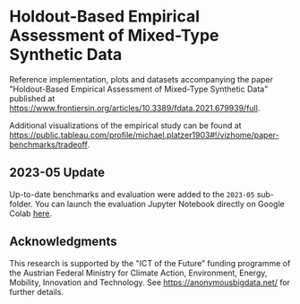 
# Holdout-Based Empirical Assessment of Mixed-Type Synthetic Data

Reference implementation, plots and datasets accompanying the paper "Holdout-Based Empirical Assessment of Mixed-Type Synthetic Data" published at https://www.frontiersin.org/articles/10.3389/fdata.2021.679939/full.

Additional visualizations of the empirical study can be found at https://public.tableau.com/profile/michael.platzer1903#!/vizhome/paper-benchmarks/tradeoff.

## 2023-05 Update

Up-to-date benchmarks and evaluation were added to the `2023-05` sub-folder. You can launch the evaluation Jupyter Notebook directly on Google Colab [here](https://colab.research.google.com/github/mostly-ai/paper-fidelity-accuracy/blob/main/2023-05/evaluate.ipynb).

## Acknowledgments

This research is supported by the "ICT of the Future” funding programme of the Austrian Federal Ministry for Climate Action, Environment, Energy, Mobility, Innovation and Technology. See https://anonymousbigdata.net/ for further details.
